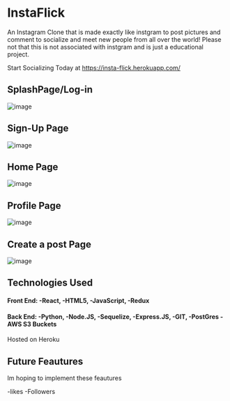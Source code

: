 # InstaFlick
An Instagram Clone that is made exactly like instgram to post pictures and comment to socialize and meet new people from all over the world! Please not that this is not associated with instgram and is just a educational project.

Start Socializing Today at https://insta-flick.herokuapp.com/

## SplashPage/Log-in
![image](https://user-images.githubusercontent.com/99637335/184226355-d20caf4f-b4d5-48db-95db-019be51c2a52.png)

## Sign-Up Page
![image](https://user-images.githubusercontent.com/99637335/184226450-7b3670f6-918c-44f1-abec-b66391f58293.png)

## Home Page
![image](https://user-images.githubusercontent.com/99637335/184226557-677d4375-dfae-4291-84f3-01f4f4c87052.png)

## Profile Page
![image](https://user-images.githubusercontent.com/99637335/184226618-ce6201f5-e2f3-4cb3-b34d-9f0aa179f361.png)

## Create a post Page
![image](https://user-images.githubusercontent.com/99637335/184226742-4eb3ab23-f0b6-4c84-9854-e000afc8eb63.png)


## Technologies Used
#### Front End: -React, -HTML5, -JavaScript, -Redux
#### Back End: -Python, -Node.JS, -Sequelize, -Express.JS, -GIT, -PostGres -AWS S3 Buckets
Hosted on Heroku

## Future Feautures
Im hoping to implement these feautures

-likes
-Followers
